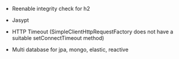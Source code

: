 - Reenable integrity check for h2
- Jasypt
- HTTP Timeout (SimpleClientHttpRequestFactory does not have a suitable setConnectTimeout method)

- Multi database for jpa, mongo, elastic, reactive

